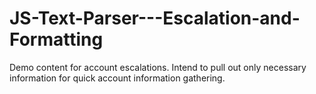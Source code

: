 # JS-Text-Parser---Escalation-and-Formatting
Demo content for account escalations. Intend to pull out only necessary information for quick account information gathering.
